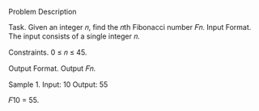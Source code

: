 Problem Description

Task. Given an integer 𝑛, find the 𝑛th Fibonacci number 𝐹𝑛.
Input Format. The input consists of a single integer 𝑛.

Constraints. 0 ≤ 𝑛 ≤ 45.

Output Format. Output 𝐹𝑛.

Sample 1.
Input:
10
Output:
55

𝐹10 = 55.

